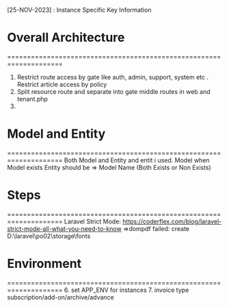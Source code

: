 [25-NOV-2023] : Instance Specific Key Information

# Overall Architecture
====================================================================
1. Restrict route access by gate like auth, admin, support, system etc . Restrict article access by policy
2. Split resource route and separate into gate middle routes in web and tenant.php
3.

# Model and Entity
====================================================================
Both Model and Entity and entit i used. Model when Model exists
Entity should be => Model Name (Both Exists or Non Exists)


# Steps
====================================================================
Laravel Strict Mode: https://coderflex.com/blog/laravel-strict-mode-all-what-you-need-to-know
=>dompdf failed: create D:\laravel\po02\storage\fonts


# Environment
====================================================================
6. set APP_ENV for instances
7. invoice type subscription/add-on/archive/advance






